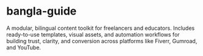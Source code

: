 # bangla-guide
A modular, bilingual content toolkit for freelancers and educators. Includes ready-to-use templates, visual assets, and automation workflows for building trust, clarity, and conversion across platforms like Fiverr, Gumroad, and YouTube.
